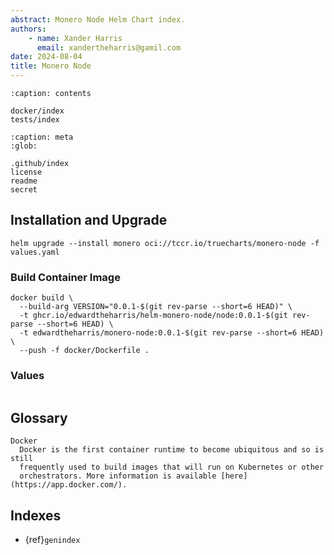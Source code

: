 ```yaml
---
abstract: Monero Node Helm Chart index.
authors:
    - name: Xander Harris
      email: xandertheharris@gamil.com
date: 2024-08-04
title: Monero Node
---
```


```{toctree}
:caption: contents

docker/index
tests/index
```

```{toctree}
:caption: meta
:glob:

.github/index
license
readme
secret
```

## Installation and Upgrade

```{code-block} shell
helm upgrade --install monero oci://tccr.io/truecharts/monero-node -f values.yaml
```

### Build Container Image

```{code-block} shell
docker build \
  --build-arg VERSION="0.0.1-$(git rev-parse --short=6 HEAD)" \
  -t ghcr.io/edwardtheharris/helm-monero-node/node:0.0.1-$(git rev-parse --short=6 HEAD) \
  -t edwardtheharris/monero-node:0.0.1-$(git rev-parse --short=6 HEAD) \
  --push -f docker/Dockerfile .
```

### Values

```{autoyaml} values.yaml
```

## Glossary

```{glossary}
Docker
  Docker is the first container runtime to become ubiquitous and so is still
  frequently used to build images that will run on Kubernetes or other
  orchestrators. More information is available [here](https://app.docker.com/).
```

## Indexes

- {ref}`genindex`
